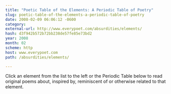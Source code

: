 ```yaml
---
title: "Poetic Table of the Elements: A Periodic Table of Poetry"
slug: poetic-table-of-the-elements-a-periodic-table-of-poetry
date: 2008-02-09 06:06:12 -0600
category: 
external-url: http://www.everypoet.com/absurdities/elements/
hash: d3f942b572b72bb238de57fe85e73bd2
year: 2008
month: 02
scheme: http
host: www.everypoet.com
path: /absurdities/elements/

---
```


Click an element from the list to the left or the Periodic Table below to read original poems about, inspired by, reminiscent of or otherwise related to that element.
